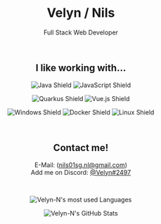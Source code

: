 <span align="center">

# Velyn / Nils
Full Stack Web Developer

&nbsp;

## I like working with...
![Java Shield](https://img.shields.io/badge/Java-informational?style=flat&logo=Java&logoColor=white&color=007396)
![JavaScript Shield](https://img.shields.io/badge/JavaScript-informational?style=flat&logo=javascript&logoColor=white&color=F7DF1E)

![Quarkus Shield](https://img.shields.io/badge/Quarkus-informational?style=flat&logo=Quarkus&logoColor=white&color=4695EB)
![Vue.js Shield](https://img.shields.io/badge/Vue.js-informational?style=flat&logo=vue.js&logoColor=white&color=4FC08D)

![Windows Shield](https://img.shields.io/badge/Windows_Desktops-informational?style=flat&logo=Windows&logoColor=white&color=0078D6)
![Docker Shield](https://img.shields.io/badge/Docker-informational?style=flat&logo=Docker&logoColor=white&color=2496ED)
![Linux Shield](https://img.shields.io/badge/Linux_Servers-informational?style=flat&logo=Linux&logoColor=white&color=FCC624)

&nbsp;

## Contact me!

E-Mail: (nils01sg.nl@gmail.com) <br>
Add me on Discord: [@Velyn#2497]() <br>

&nbsp;

![Velyn-N's most used Languages](https://github-readme-stats.vercel.app/api/top-langs?username=velyn-n&show_icons=true&locale=en&layout=compact&theme=vue-dark)

![Velyn-N's GitHub Stats](https://github-readme-stats.vercel.app/api?username=velyn-n&show_icons=true&locale=en&count_private=true&theme=vue-dark)

</span>

